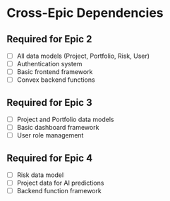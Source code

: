 # Cross-Epic Dependencies

## Required for Epic 2
- [ ] All data models (Project, Portfolio, Risk, User)
- [ ] Authentication system
- [ ] Basic frontend framework
- [ ] Convex backend functions

## Required for Epic 3
- [ ] Project and Portfolio data models
- [ ] Basic dashboard framework
- [ ] User role management

## Required for Epic 4
- [ ] Risk data model
- [ ] Project data for AI predictions
- [ ] Backend function framework
